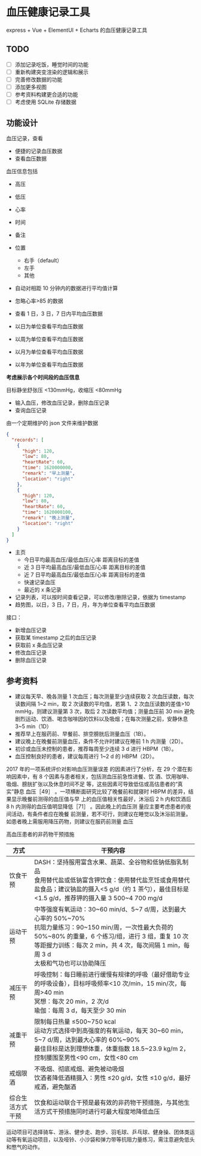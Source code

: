 # 血压健康记录工具

express + Vue + ElementUI + Echarts 的血压健康记录工具

## TODO

- [ ] 添加记录吃饭，睡觉时间的功能
- [ ] 重新构建突变渲染的逻辑和展示
- [ ] 完善修改数据的功能
- [ ] 添加更多视图
- [ ] 参考资料构建更合适的功能
- [ ] 考虑使用 SQLite 存储数据

## 功能设计

血压记录，查看

- 便捷的记录血压数据
- 查看血压数据

血压信息包括

- 高压
- 低压
- 心率
- 时间
- 备注
- 位置

  - 右手（default）
  - 左手
  - 其他

- 自动对相距 10 分钟内的数据进行平均值计算
- 忽略心率>85 的数据

- 查看 1 日，3 日，7 日内平均血压数据
- 以日为单位查看平均血压数据
- 以周为单位查看平均血压数据
- 以月为单位查看平均血压数据
- 以年为单位查看平均血压数据

**考虑展示各个时间段的血压信息**

目标静坐舒张压 <130mmHg，收缩压 <80mmHg

- 输入血压，修改血压记录，删除血压记录
- 查询血压记录

由一个定期维护的 json 文件来维护数据

```json
{
  "records": [
    {
      "high": 120,
      "low": 80,
      "heartRate": 60,
      "time": 1620000000,
      "remark": "早上测量",
      "location": "right"
    },
    {
      "high": 120,
      "low": 80,
      "heartRate": 60,
      "time": 1620000100,
      "remark": "晚上测量",
      "location": "right"
    }
  ]
}
```

- 主页
  - 今日平均最高血压/最低血压/心率 距离目标的差值
  - 近 3 日平均最高血压/最低血压/心率 距离目标的差值
  - 近 7 日平均最高血压/最低血压/心率 距离目标的差值
  - 快速记录血压
  - 最近的 x 条记录
- 记录列表，可以按时间查看记录，可以修改/删除记录，依据为 timestamp
- 趋势图，以日，3 日，7 日，月，年为单位查看平均血压数据

接口：

- 新增血压记录
- 获取某 timestamp 之后的血压记录
- 获取前 x 条血压记录
- 修改血压记录
- 删除血压记录

## 参考资料

- 建议每天早、晚各测量 1 次血压；每次测量至少连续获取 2 次血压读数，每次读数间隔 1~2 min，取 2 次读数的平均值，若第 1、2 次血压读数的差值>10 mmHg，则建议测量第 3 次，取后 2 次读数平均值；测量血压前 30 min 避免剧烈运动、饮酒、喝含咖啡因的饮料以及吸烟；在每次测量之前，安静休息 3~5 min（1D）
- 推荐早上在服药前、早餐前、排空膀胱后测量血压（1B）。
- 建议晚上在晚餐前测量血压，条件不允许时建议在睡前 1 h 内测量（2D）。
- 初诊或血压未控制的患者，推荐每周至少连续 3 d 进行 HBPM（1B）。
- 血压控制良好的患者，建议每周进行 1~2 d 的 HBPM（2D）。

2017 年的一项系统评价对影响血压测量误差
的因素进行了分析，在 29 个潜在影响因素中，有
8 个因素与患者相关，包括测血压前急性进餐、饮
酒、饮用咖啡、吸烟、膀胱扩张以及休息时间不足
等，这些因素可导致低估或高估患者的“真实”静息
血压［49］
。一项横断面研究比较了晚餐前和就寝时
HBPM 的差异，结果显示晚餐前测得的血压值与早
上的血压值相关性最好，沐浴后 2 h 内和饮酒后 8 h
内测得的血压值明显降低［71］
。因此晚上的血压测
量应主要考虑患者的夜间活动，有条件者应在晚餐
前测量，若不可行，则建议在睡觉以及沐浴前测量。
如患者晚上需服用降压药物，则建议在服药前测量
血压

高血压患者的非药物干预措施

| 方式             | 干预内容                                                                                                                                                                                                                                                          |
| ---------------- | ----------------------------------------------------------------------------------------------------------------------------------------------------------------------------------------------------------------------------------------------------------------- |
| 饮食干预         | DASH：坚持服用富含水果、蔬菜、全谷物和低钠低脂乳制品<br/>食用替代盐或低钠富含钾饮食：使用替代盐烹饪或食用替代盐食品；建议钠盐的摄入<5 g/d（约 1 茶勺），最佳目标是<1.5 g/d，推荐钾的摄入量 3 500~4 700 mg/d                                                       |
| 运动干预         | 中等强度有氧运动：30~60 min/d、5~7 d/周，达到最大心率的 50%~70%<br/>抗阻力量练习：90~150 min/周，一次性最大负荷的 50%~80% 的重量，6 个练习/组，进行 3 组，重复 10 次<br/>等距握力训练：每次 2 min，共 4 次，每次间隔 1 min，每周 3 d<br/>太极和气功也可以协助降压 |
| 减压干预         | 呼吸控制：每日睡前进行缓慢有规律的呼吸（最好借助专业的呼吸设备），目标呼吸频率<10 次/min，15 min/次，每周>40 min<br/>冥想：每次 20 min，2 次/d<br/>瑜伽：每周 3 d，每天至少 30 min                                                                                |
| 减重干预         | 限制每日热量 ≤500~750 kcal<br/>运动方式选择中到高强度的有氧运动，每天 30~60 min，5~7 d/周，达到最大心率的 60%~90%<br/>最佳目标是达到理想体重，体重指数 18.5~23.9 kg/m 2，控制腰围至男性<90 cm，女性<80 cm                                                         |
| 戒烟限酒         | 不吸烟、彻底戒烟、避免被动吸烟<br/>饮酒者降低酒精摄入：男性 ≤20 g/d，女性 ≤10 g/d，最好戒酒，避免酗酒                                                                                                                                                             |
| 综合生活方式干预 | 饮食和运动联合干预是最有效的非药物干预措施，与其他生活方式干预措施同时进行可最大程度地降低血压                                                                                                                                                                    |

运动项目可选择骑车、游泳、健步走、跑步、羽毛球、乒乓球、健身操、团体类运动等有氧运动项目，以及哑铃、小沙袋和弹力带等抗阻力量练习，需注意避免低头和憋气的动作。
